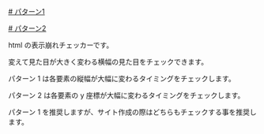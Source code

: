 [# パターン1](https://uni928.github.io/HtmlCollapseTester/)

[# パターン2](https://uni928.github.io/HtmlCollapseTester/index2.html)

html の表示崩れチェッカーです。

変えて見た目が大きく変わる横幅の見た目をチェックできます。

パターン 1 は各要素の縦幅が大幅に変わるタイミングをチェックします。

パターン 2 は各要素の y 座標が大幅に変わるタイミングをチェックします。

パターン 1 を推奨しますが、サイト作成の際はどちらもチェックする事を推奨します。
